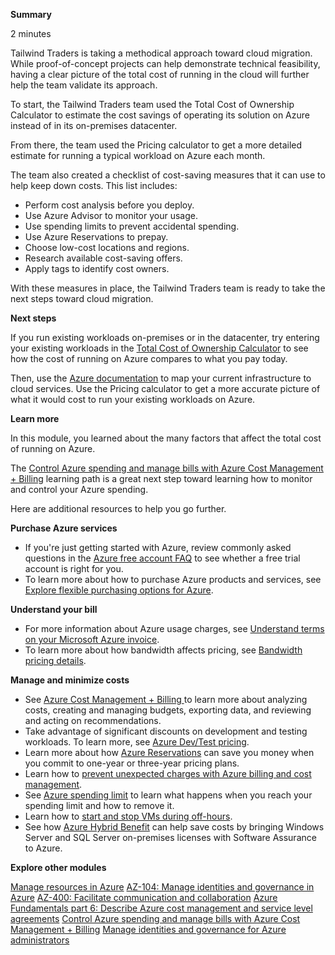 
**Summary**

2 minutes

Tailwind Traders is taking a methodical approach toward cloud migration. While proof-of-concept projects can help demonstrate technical feasibility, having a clear picture of the total cost of running in the cloud will further help the team validate its approach.

To start, the Tailwind Traders team used the Total Cost of Ownership Calculator to estimate the cost savings of operating its solution on Azure instead of in its on-premises datacenter.

From there, the team used the Pricing calculator to get a more detailed estimate for running a typical workload on Azure each month.

The team also created a checklist of cost-saving measures that it can use to help keep down costs. This list includes:
* Perform cost analysis before you deploy.
* Use Azure Advisor to monitor your usage.
* Use spending limits to prevent accidental spending.
* Use Azure Reservations to prepay.
* Choose low-cost locations and regions.
* Research available cost-saving offers.
* Apply tags to identify cost owners.

With these measures in place, the Tailwind Traders team is ready to take the next steps toward cloud migration.

**Next steps**

If you run existing workloads on-premises or in the datacenter, try entering your existing workloads in the [Total Cost of Ownership Calculator](https://azure.microsoft.com/en-us/pricing/tco/) to see how the cost of running on Azure compares to what you pay today.

Then, use the [Azure documentation](https://docs.microsoft.com/en-us/azure/) to map your current infrastructure to cloud services. Use the Pricing calculator to get a more accurate picture of what it would cost to run your existing workloads on Azure.


**Learn more**

In this module, you learned about the many factors that affect the total cost of running on Azure.

The [Control Azure spending and manage bills with Azure Cost Management + Billing](https://docs.microsoft.com/en-us/learn/paths/control-spending-manage-bills/) learning path is a great next step toward learning how to monitor and control your Azure spending.

Here are additional resources to help you go further.

**Purchase Azure services**

* If you're just getting started with Azure, review commonly asked questions in the [Azure free account FAQ](https://azure.microsoft.com/free/free-account-faq/) to see whether a free trial account is right for you.
* To learn more about how to purchase Azure products and services, see [Explore flexible purchasing options for Azure](https://azure.microsoft.com/pricing/purchase-options).

**Understand your bill**

* For more information about Azure usage charges, see [Understand terms on your Microsoft Azure invoice](https://docs.microsoft.com/en-us/azure/billing/billing-understand-your-invoice).
* To learn more about how bandwidth affects pricing, see [Bandwidth pricing details](https://azure.microsoft.com/pricing/details/bandwidth).


**Manage and minimize costs**

* See [Azure Cost Management + Billing ](https://azure.microsoft.com/services/cost-management)to learn more about analyzing costs, creating and managing budgets, exporting data, and reviewing and acting on recommendations.
* Take advantage of significant discounts on development and testing workloads. To learn more, see [Azure Dev/Test pricing](https://azure.microsoft.com/pricing/dev-test/).
* Learn more about how [Azure Reservations](https://docs.microsoft.com/en-us/azure/billing/billing-save-compute-costs-reservations) can save you money when you commit to one-year or three-year pricing plans.
* Learn how to [prevent unexpected charges with Azure billing and cost management](https://docs.microsoft.com/en-us/azure/cost-management-billing/manage/getting-started).
* See [Azure spending limit](https://docs.microsoft.com/en-us/azure/billing/billing-spending-limit) to learn what happens when you reach your spending limit and how to remove it.
* Learn how to [start and stop VMs during off-hours](https://docs.microsoft.com/en-us/azure/automation/automation-solution-vm-management).
* See how [Azure Hybrid Benefit](https://azure.microsoft.com/pricing/hybrid-benefit/) can help save costs by bringing Windows Server and SQL Server on-premises licenses with Software Assurance to Azure.

**Explore other modules**

[Manage resources in Azure](https://docs.microsoft.com/en-us/learn/paths/manage-resources-in-azure/)
[AZ-104: Manage identities and governance in Azure](https://docs.microsoft.com/en-us/learn/paths/az-104-manage-identities-governance/)
[AZ-400: Facilitate communication and collaboration](https://docs.microsoft.com/en-us/learn/paths/az-400-facilitate-communication-collaboration/)
[Azure Fundamentals part 6: Describe Azure cost management and service level agreements](https://docs.microsoft.com/en-us/learn/paths/az-900-describe-azure-cost-management-service-level-agreements/)
[Control Azure spending and manage bills with Azure Cost Management + Billing](https://docs.microsoft.com/en-us/learn/paths/control-spending-manage-bills/)
[Manage identities and governance for Azure administrators](https://docs.microsoft.com/en-us/learn/paths/azure-administrator-manage-identities-governance/)
